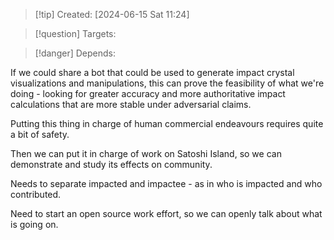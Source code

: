 
>[!tip] Created: [2024-06-15 Sat 11:24]

>[!question] Targets: 

>[!danger] Depends: 

If we could share a bot that could be used to generate impact crystal visualizations and manipulations, this can prove the feasibility of what we're doing - looking for greater accuracy and more authoritative impact calculations that are more stable under adversarial claims.

Putting this thing in charge of human commercial endeavours requires quite a bit of safety.

Then we can put it in charge of work on Satoshi Island, so we can demonstrate and study its effects on community.

Needs to separate impacted and impactee - as in who is impacted and who contributed.

Need to start an open source work effort, so we can openly talk about what is going on.